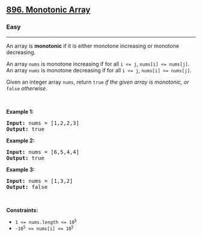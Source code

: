 <h2><a href="https://leetcode.com/problems/monotonic-array/">896. Monotonic Array</a></h2><h3>Easy</h3><hr><div style="user-select: auto;"><p style="user-select: auto;">An array is <strong style="user-select: auto;">monotonic</strong> if it is either monotone increasing or monotone decreasing.</p>

<p style="user-select: auto;">An array <code style="user-select: auto;">nums</code> is monotone increasing if for all <code style="user-select: auto;">i &lt;= j</code>, <code style="user-select: auto;">nums[i] &lt;= nums[j]</code>. An array <code style="user-select: auto;">nums</code> is monotone decreasing if for all <code style="user-select: auto;">i &lt;= j</code>, <code style="user-select: auto;">nums[i] &gt;= nums[j]</code>.</p>

<p style="user-select: auto;">Given an integer array <code style="user-select: auto;">nums</code>, return <code style="user-select: auto;">true</code><em style="user-select: auto;"> if the given array is monotonic, or </em><code style="user-select: auto;">false</code><em style="user-select: auto;"> otherwise</em>.</p>

<p style="user-select: auto;">&nbsp;</p>
<p style="user-select: auto;"><strong style="user-select: auto;">Example 1:</strong></p>

<pre style="user-select: auto;"><strong style="user-select: auto;">Input:</strong> nums = [1,2,2,3]
<strong style="user-select: auto;">Output:</strong> true
</pre>

<p style="user-select: auto;"><strong style="user-select: auto;">Example 2:</strong></p>

<pre style="user-select: auto;"><strong style="user-select: auto;">Input:</strong> nums = [6,5,4,4]
<strong style="user-select: auto;">Output:</strong> true
</pre>

<p style="user-select: auto;"><strong style="user-select: auto;">Example 3:</strong></p>

<pre style="user-select: auto;"><strong style="user-select: auto;">Input:</strong> nums = [1,3,2]
<strong style="user-select: auto;">Output:</strong> false
</pre>

<p style="user-select: auto;">&nbsp;</p>
<p style="user-select: auto;"><strong style="user-select: auto;">Constraints:</strong></p>

<ul style="user-select: auto;">
	<li style="user-select: auto;"><code style="user-select: auto;">1 &lt;= nums.length &lt;= 10<sup style="user-select: auto;">5</sup></code></li>
	<li style="user-select: auto;"><code style="user-select: auto;">-10<sup style="user-select: auto;">5</sup> &lt;= nums[i] &lt;= 10<sup style="user-select: auto;">5</sup></code></li>
</ul>
</div>